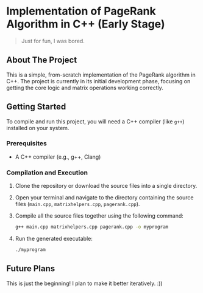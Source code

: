 # Implementation of PageRank Algorithm in C++ (Early Stage)

> Just for fun, I was bored.

## About The Project

This is a simple, from-scratch implementation of the PageRank algorithm in C++. The project is currently in its initial development phase, focusing on getting the core logic and matrix operations working correctly.

## Getting Started

To compile and run this project, you will need a C++ compiler (like `g++`) installed on your system.

### Prerequisites

* A C++ compiler (e.g., g++, Clang)

### Compilation and Execution

1.  Clone the repository or download the source files into a single directory.

2.  Open your terminal and navigate to the directory containing the source files (`main.cpp`, `matrixhelpers.cpp`, `pagerank.cpp`).

3.  Compile all the source files together using the following command:
    ```bash
    g++ main.cpp matrixhelpers.cpp pagerank.cpp -o myprogram
    ```

4.  Run the generated executable:
    ```bash
    ./myprogram
    ```

## Future Plans

This is just the beginning! I plan to make it better iteratively. :))
